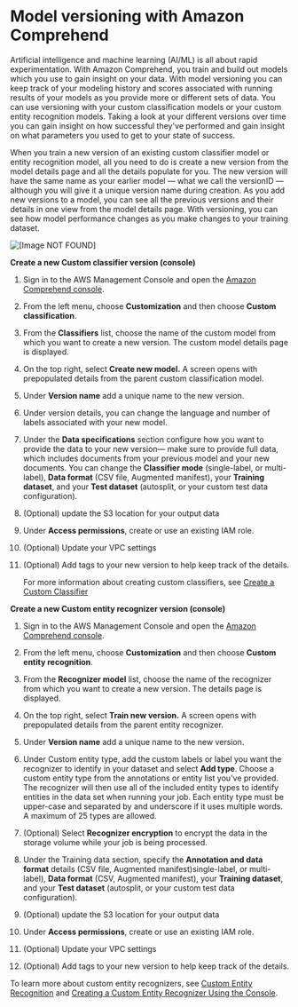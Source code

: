 # Model versioning with Amazon Comprehend<a name="model-versioning"></a>

Artificial intelligence and machine learning \(AI/ML\) is all about rapid experimentation\. With Amazon Comprehend, you train and build out models which you use to gain insight on your data\. With model versioning you can keep track of your modeling history and scores associated with running results of your models as you provide more or different sets of data\. You can use versioning with your custom classification models or your custom entity recognition models\. Taking a look at your different versions over time you can gain insight on how successful they've performed and gain insight on what parameters you used to get to your state of success\. 

When you train a new version of an existing custom classifier model or entity recognition model, all you need to do is create a new version from the model details page and all the details populate for you\. The new version will have the same name as your earlier model — what we call the versionID — although you will give it a unique version name during creation\. As you add new versions to a model, you can see all the previous versions and their details in one view from the model details page\. With versioning, you can see how model performance changes as you make changes to your training dataset\. 

![\[Image NOT FOUND\]](http://docs.aws.amazon.com/comprehend/latest/dg/images/model_versioning.png)

**Create a new **Custom classifier** version \(console\)**

1. Sign in to the AWS Management Console and open the [Amazon Comprehend console](https://console.aws.amazon.com/comprehend/)\.

1. From the left menu, choose **Customization** and then choose **Custom classification**\.

1. From the **Classifiers** list, choose the name of the custom model from which you want to create a new version\. The custom model details page is displayed\.

1. On the top right, select **Create new model\.** A screen opens with prepopulated details from the parent custom classification model\.

1. Under **Version name** add a unique name to the new version\.

1. Under version details, you can change the language and number of labels associated with your new model\. 

1. Under the **Data specifications** section configure how you want to provide the data to your new version— make sure to provide full data, which includes documents from your previous model and your new documents\. You can change the **Classifier mode** \(single\-label, or multi\-label\), **Data format** \(CSV file, Augmented manifest\), your **Training dataset**, and your **Test dataset** \(autosplit, or your custom test data configuration\)\.

1. \(Optional\) update the S3 location for your output data

1. Under **Access permissions**, create or use an existing IAM role\. 

1. \(Optional\) Update your VPC settings

1. \(Optional\) Add tags to your new version to help keep track of the details\. 

   For more information about creating custom classifiers, see [Create a Custom Classifier](create-custom-classifier-console.md)

**Create a new **Custom entity recognizer** version \(console\)**

1. Sign in to the AWS Management Console and open the [Amazon Comprehend console](https://console.aws.amazon.com/comprehend/)\.

1. From the left menu, choose **Customization** and then choose **Custom entity recognition**\.

1. From the **Recognizer model** list, choose the name of the recognizer from which you want to create a new version\. The details page is displayed\.

1. On the top right, select **Train new version\.** A screen opens with prepopulated details from the parent entity recognizer\.

1. Under **Version name** add a unique name to the new version\.

1. Under Custom entity type, add the custom labels or label you want the recognizer to identify in your dataset and select **Add type**\. Choose a custom entity type from the annotations or entity list you've provided\. The recognizer will then use all of the included entity types to identify entities in the data set when running your job\. Each entity type must be upper\-case and separated by and underscore if it uses multiple words\. A maximum of 25 types are allowed\. 

1. \(Optional\) Select **Recognizer encryption** to encrypt the data in the storage volume while your job is being processed\.

1. Under the Training data section, specify the **Annotation and data format** details \(CSV file, Augmented manifest\)single\-label, or multi\-label\), **Data format** \(CSV, Augmented manifest\), your **Training dataset**, and your **Test dataset** \(autosplit, or your custom test data configuration\)\.

1. \(Optional\) update the S3 location for your output data

1. Under **Access permissions**, create or use an existing IAM role\. 

1. \(Optional\) Update your VPC settings

1. \(Optional\) Add tags to your new version to help keep track of the details\. 

To learn more about custom entity recognizers, see [Custom Entity Recognition](custom-entity-recognition.md) and [Creating a Custom Entity Recognizer Using the Console](realtime-analysis-cer.md)\.